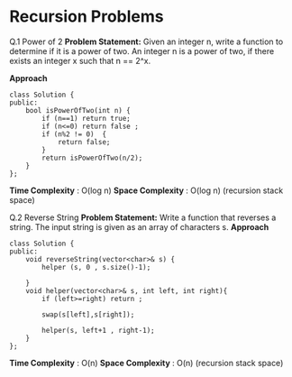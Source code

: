 # Recursion Problems 


Q.1 Power of 2
**Problem Statement:** Given an integer n, write a function to determine if it is a power of two. An integer n is a power of two, if there exists an integer x such that n == 2^x.

**Approach** 

```
class Solution {
public:
    bool isPowerOfTwo(int n) {  
        if (n==1) return true;           
        if (n<=0) return false ;
        if (n%2 != 0)  {
            return false;
        }
        return isPowerOfTwo(n/2);
    }
};
```
**Time Complexity** : O(log n) 
**Space Complexity**  : O(log n) (recursion stack space)

Q.2 Reverse String
**Problem Statement:** Write a function that reverses a string. The input string is given as an array of characters s.
**Approach** 

```
class Solution {
public:
    void reverseString(vector<char>& s) {
        helper (s, 0 , s.size()-1);
        
    }
    void helper(vector<char>& s, int left, int right){
        if (left>=right) return ;

        swap(s[left],s[right]);

        helper(s, left+1 , right-1);
    }
};
```
**Time Complexity** : O(n) 
**Space Complexity**  : O(n) (recursion stack space)
